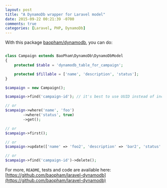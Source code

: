 ```yaml
---
layout: post
title: "A DynamoDb wrapper for Laravel model"
date: 2015-09-22 00:21:39 -0700
comments: true
categories: [Laravel, PHP, DynamoDb]
---
```


With this package [baopham/dynamodb](https://packagist.org/packages/baopham/dynamodb), you can do:

```php

class Campaign extends BaoPham\DynamoDb\DynamoDbModel
{
    protected $table = 'dynamodb_table_for_campaign';

    protected $fillable = ['name', 'description', 'status'];
}

$campaign = new Campaign();

$campaign->find('campaign-id'); // it's best to use UUID instead of incremented id - less work since you have to set the id attribute yourself.

// or
$campaign->where('name', 'foo')
        ->where('status', true)
        ->get();

// or
$campaign->first();

// or
$campaign->update(['name' => 'foo2', 'description' => 'bar2', 'status' => false]);

// or
$campaign->find('campaign-id')->delete();

```

For more, `README`, tests and code are available here: [https://github.com/baopham/laravel-dynamodb](https://github.com/baopham/laravel-dynamodb)
